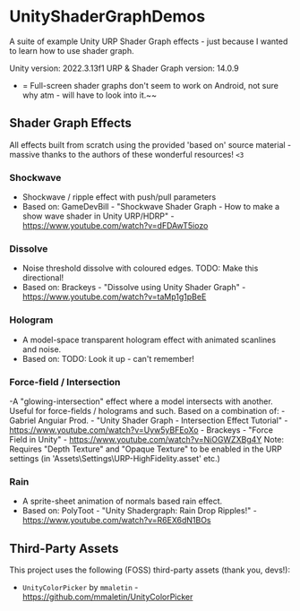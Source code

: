 # UnityShaderGraphDemos
A suite of example Unity URP Shader Graph effects - just because I wanted to learn how to use shader graph.

Unity version: 2022.3.13f1
URP & Shader Graph version: 14.0.9

* = Full-screen shader graphs don't seem to work on Android, not sure why atm - will have to look into it.~~

## Shader Graph Effects
All effects built from scratch using the provided 'based on' source material - massive thanks to the authors of these wonderful resources! `<3` 

### Shockwave
- Shockwave / ripple effect with push/pull parameters
- Based on: GameDevBill - "Shockwave Shader Graph - How to make a show wave shader in Unity URP/HDRP" - https://www.youtube.com/watch?v=dFDAwT5iozo	
	
### Dissolve
- Noise threshold dissolve with coloured edges. TODO: Make this directional!
- Based on: Brackeys - "Dissolve using Unity Shader Graph" - https://www.youtube.com/watch?v=taMp1g1pBeE

### Hologram
- A model-space transparent hologram effect with animated scanlines and noise.
- Based on: TODO: Look it up - can't remember!

### Force-field / Intersection
-A "glowing-intersection" effect where a model intersects with another. Useful for force-fields / holograms and such.
Based on a combination of:
	- Gabriel Anguiar Prod. - "Unity Shader Graph - Intersection Effect Tutorial" - https://www.youtube.com/watch?v=Uyw5yBFEoXo
	- Brackeys - "Force Field in Unity" - https://www.youtube.com/watch?v=NiOGWZXBg4Y
	Note: Requires "Depth Texture" and "Opaque Texture" to be enabled in the URP settings (in 'Assets\Settings\URP-HighFidelity.asset' etc.)
	
### Rain
- A sprite-sheet animation of normals based rain effect.
- Based on: PolyToot - "Unity Shadergraph: Rain Drop Ripples!" - https://www.youtube.com/watch?v=R6EX6dN1BOs
	
## Third-Party Assets
This project uses the following (FOSS) third-party assets (thank you, devs!):

- `UnityColorPicker` by `mmaletin` - https://github.com/mmaletin/UnityColorPicker